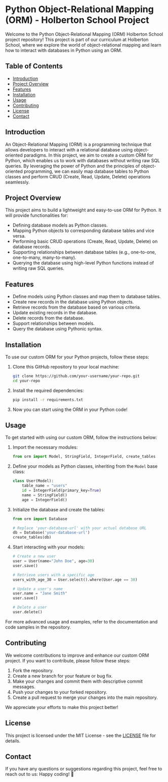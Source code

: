 # Python Object-Relational Mapping (ORM) - Holberton School Project

Welcome to the Python Object-Relational Mapping (ORM) Holberton School project repository! This project is part of our curriculum at Holberton School, where we explore the world of object-relational mapping and learn how to interact with databases in Python using an ORM.

## Table of Contents

- [Introduction](#introduction)
- [Project Overview](#project-overview)
- [Features](#features)
- [Installation](#installation)
- [Usage](#usage)
- [Contributing](#contributing)
- [License](#license)
- [Contact](#contact)

## Introduction

An Object-Relational Mapping (ORM) is a programming technique that allows developers to interact with a relational database using object-oriented paradigms. In this project, we aim to create a custom ORM for Python, which enables us to work with databases without writing raw SQL queries. By leveraging the power of Python and the principles of object-oriented programming, we can easily map database tables to Python classes and perform CRUD (Create, Read, Update, Delete) operations seamlessly.

## Project Overview

This project aims to build a lightweight and easy-to-use ORM for Python. It will provide functionalities for:

- Defining database models as Python classes.
- Mapping Python objects to corresponding database tables and vice versa.
- Performing basic CRUD operations (Create, Read, Update, Delete) on database records.
- Supporting relationships between database tables (e.g., one-to-one, one-to-many, many-to-many).
- Querying the database using high-level Python functions instead of writing raw SQL queries.

## Features

- Define models using Python classes and map them to database tables.
- Create new records in the database using Python objects.
- Retrieve records from the database based on various criteria.
- Update existing records in the database.
- Delete records from the database.
- Support relationships between models.
- Query the database using Pythonic syntax.

## Installation

To use our custom ORM for your Python projects, follow these steps:

1. Clone this GitHub repository to your local machine:

   ```bash
   git clone https://github.com/your-username/your-repo.git
   cd your-repo
   ```

2. Install the required dependencies:

   ```bash
   pip install -r requirements.txt
   ```

3. Now you can start using the ORM in your Python code!

## Usage

To get started with using our custom ORM, follow the instructions below:

1. Import the necessary modules:

   ```python
   from orm import Model, StringField, IntegerField, create_tables
   ```

2. Define your models as Python classes, inheriting from the `Model` base class:

   ```python
   class User(Model):
       table_name = "users"
       id = IntegerField(primary_key=True)
       name = StringField()
       age = IntegerField()
   ```

3. Initialize the database and create the tables:

   ```python
   from orm import Database

   # Replace 'your-database-url' with your actual database URL
   db = Database('your-database-url')
   create_tables(db)
   ```

4. Start interacting with your models:

   ```python
   # Create a new user
   user = User(name="John Doe", age=30)
   user.save()

   # Retrieve users with a specific age
   users_with_age_30 = User.select().where(User.age == 30)

   # Update a user's name
   user.name = "Jane Smith"
   user.save()

   # Delete a user
   user.delete()
   ```

For more advanced usage and examples, refer to the documentation and code samples in the repository.

## Contributing

We welcome contributions to improve and enhance our custom ORM project. If you want to contribute, please follow these steps:

1. Fork the repository.
2. Create a new branch for your feature or bug fix.
3. Make your changes and commit them with descriptive commit messages.
4. Push your changes to your forked repository.
5. Create a pull request to merge your changes into the main repository.

We appreciate your efforts to make this project better!

## License

This project is licensed under the MIT License - see the [LICENSE](LICENSE) file for details.

## Contact

If you have any questions or suggestions regarding this project, feel free to reach out to us:
Happy coding! 🚀
